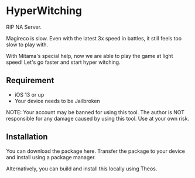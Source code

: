 # HyperWitching

RIP NA Server.

Magireco is slow. Even with the latest 3x speed in battles, it still feels too slow to play with.

With Mitama's special help, now we are able to play the game at light speed! Let's go faster and start hyper witching.

## Requirement

- iOS 13 or up
- Your device needs to be Jailbroken

NOTE: Your account may be banned for using this tool. The author is NOT responsible for any damage caused by using this tool. Use at your own risk.

## Installation

You can download the package here. Transfer the package to your device and install using a package manager.

Alternatively, you can build and install this locally using Theos.